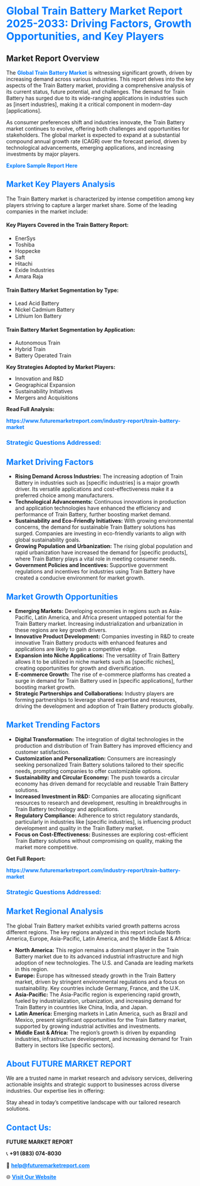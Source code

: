 <h1 style="color: #007BFF;">Global Train Battery Market Report 2025-2033: Driving Factors, Growth Opportunities, and Key Players</h1>

<section id="overview">
<h2>Market Report Overview</h2>
<p>The <a href="https://www.futuremarketreport.com/industry-report/train-battery-market" style="color: #007BFF; text-decoration: none;"><strong>Global Train Battery Market</strong></a> is witnessing significant growth, driven by increasing demand across various industries. This report delves into the key aspects of the Train Battery market, providing a comprehensive analysis of its current status, future potential, and challenges. The demand for Train Battery has surged due to its wide-ranging applications in industries such as [insert industries], making it a critical component in modern-day [applications].</p>
<p>As consumer preferences shift and industries innovate, the Train Battery market continues to evolve, offering both challenges and opportunities for stakeholders. The global market is expected to expand at a substantial compound annual growth rate (CAGR) over the forecast period, driven by technological advancements, emerging applications, and increasing investments by major players.</p>
</section>

<section id="overview">
<p><a href="https://www.futuremarketreport.com/request-sample/reportId=62316" style="color: #007BFF; text-decoration: none;"><strong>Explore Sample Report Here</strong></a></p>
</section>

<section id="key-players">
<h2 style="color: #007BFF;">Market Key Players Analysis</h2>
<p>The Train Battery market is characterized by intense competition among key players striving to capture a larger market share. Some of the leading companies in the market include:</p>
<h4>Key Players Covered in the Train Battery Report:</h4>
<ul><li>EnerSys</li><li>Toshiba</li><li>Hoppecke</li><li>Saft</li><li>Hitachi</li><li>Exide Industries</li><li>Amara Raja</li></ul>
<h4>Train Battery Market Segmentation by Type:</h4>
<ul><li>Lead Acid Battery</li><li>Nickel Cadmium Battery</li><li>Lithium Ion Battery</li></ul>

<h4>Train Battery Market Segmentation by Application:</h4>
<ul><li>Autonomous Train</li><li>Hybrid Train</li><li>Battery Operated Train</li></ul>
<p><strong>Key Strategies Adopted by Market Players:</strong></p>
<ul>
<li>Innovation and R&D</li>
<li>Geographical Expansion</li>
<li>Sustainability Initiatives</li>
<li>Mergers and Acquisitions</li>
</ul>
</section>

<section>
<p><strong>Read Full Analysis: </strong></p><a href="https://www.futuremarketreport.com/industry-report/train-battery-market" style="color: #007BFF; text-decoration: none;"><strong>https://www.futuremarketreport.com/industry-report/train-battery-market</strong></a>
<h3 style="color: #007BFF;">Strategic Questions Addressed:</h3>
</section>

<section id="driving-factors">
<h2 style="color: #007BFF;">Market Driving Factors</h2>
<ul>
<li><strong>Rising Demand Across Industries:</strong> The increasing adoption of Train Battery in industries such as [specific industries] is a major growth driver. Its versatile applications and cost-effectiveness make it a preferred choice among manufacturers.</li>
<li><strong>Technological Advancements:</strong> Continuous innovations in production and application technologies have enhanced the efficiency and performance of Train Battery, further boosting market demand.</li>
<li><strong>Sustainability and Eco-Friendly Initiatives:</strong> With growing environmental concerns, the demand for sustainable Train Battery solutions has surged. Companies are investing in eco-friendly variants to align with global sustainability goals.</li>
<li><strong>Growing Population and Urbanization:</strong> The rising global population and rapid urbanization have increased the demand for [specific products], where Train Battery plays a vital role in meeting consumer needs.</li>
<li><strong>Government Policies and Incentives:</strong> Supportive government regulations and incentives for industries using Train Battery have created a conducive environment for market growth.</li>
</ul>
</section>

<section id="growth-opportunities">
<h2 style="color: #007BFF;">Market Growth Opportunities</h2>
<ul>
<li><strong>Emerging Markets:</strong> Developing economies in regions such as Asia-Pacific, Latin America, and Africa present untapped potential for the Train Battery market. Increasing industrialization and urbanization in these regions are key growth drivers.</li>
<li><strong>Innovative Product Development:</strong> Companies investing in R&D to create innovative Train Battery products with enhanced features and applications are likely to gain a competitive edge.</li>
<li><strong>Expansion into Niche Applications:</strong> The versatility of Train Battery allows it to be utilized in niche markets such as [specific niches], creating opportunities for growth and diversification.</li>
<li><strong>E-commerce Growth:</strong> The rise of e-commerce platforms has created a surge in demand for Train Battery used in [specific applications], further boosting market growth.</li>
<li><strong>Strategic Partnerships and Collaborations:</strong> Industry players are forming partnerships to leverage shared expertise and resources, driving the development and adoption of Train Battery products globally.</li>
</ul>
</section>

<section id="trending-factors">
<h2 style="color: #007BFF;">Market Trending Factors</h2>
<ul>
<li><strong>Digital Transformation:</strong> The integration of digital technologies in the production and distribution of Train Battery has improved efficiency and customer satisfaction.</li>
<li><strong>Customization and Personalization:</strong> Consumers are increasingly seeking personalized Train Battery solutions tailored to their specific needs, prompting companies to offer customizable options.</li>
<li><strong>Sustainability and Circular Economy:</strong> The push towards a circular economy has driven demand for recyclable and reusable Train Battery solutions.</li>
<li><strong>Increased Investment in R&D:</strong> Companies are allocating significant resources to research and development, resulting in breakthroughs in Train Battery technology and applications.</li>
<li><strong>Regulatory Compliance:</strong> Adherence to strict regulatory standards, particularly in industries like [specific industries], is influencing product development and quality in the Train Battery market.</li>
<li><strong>Focus on Cost-Effectiveness:</strong> Businesses are exploring cost-efficient Train Battery solutions without compromising on quality, making the market more competitive.</li>
</ul>
</section>

<section>
<p><strong>Get Full Report: </strong></p><a href="https://www.futuremarketreport.com/industry-report/train-battery-market" style="color: #007BFF; text-decoration: none;"><strong>https://www.futuremarketreport.com/industry-report/train-battery-market</strong></a>
<h3 style="color: #007BFF;">Strategic Questions Addressed:</h3>
</section>


<section id="regional-analysis">
<h2 style="color: #007BFF;">Market Regional Analysis</h2>
<p>The global Train Battery market exhibits varied growth patterns across different regions. The key regions analyzed in this report include North America, Europe, Asia-Pacific, Latin America, and the Middle East & Africa:</p>
<ul>
<li><strong>North America:</strong> This region remains a dominant player in the Train Battery market due to its advanced industrial infrastructure and high adoption of new technologies. The U.S. and Canada are leading markets in this region.</li>
<li><strong>Europe:</strong> Europe has witnessed steady growth in the Train Battery market, driven by stringent environmental regulations and a focus on sustainability. Key countries include Germany, France, and the U.K.</li>
<li><strong>Asia-Pacific:</strong> The Asia-Pacific region is experiencing rapid growth, fueled by industrialization, urbanization, and increasing demand for Train Battery in countries like China, India, and Japan.</li>
<li><strong>Latin America:</strong> Emerging markets in Latin America, such as Brazil and Mexico, present significant opportunities for the Train Battery market, supported by growing industrial activities and investments.</li>
<li><strong>Middle East & Africa:</strong> The region’s growth is driven by expanding industries, infrastructure development, and increasing demand for Train Battery in sectors like [specific sectors].</li>
</ul>
</section>

<footer>
<h2 style="color: #007BFF;">About FUTURE MARKET REPORT</h2>
<p>We are a trusted name in market research and advisory services, delivering actionable insights and strategic support to businesses across diverse industries. Our expertise lies in offering:</p>

<p>Stay ahead in today’s competitive landscape with our tailored research solutions.</p>

<h2 style="color: #007BFF;">Contact Us:</h2>
<p><strong>FUTURE MARKET REPORT</strong></p>
<p>📞 <strong>+91 (883) 074-8030</strong></p>
<p>📧 <strong><a href="mailto:help@futuremarketreport.com" style="color: #007BFF;">help@futuremarketreport.com</a></strong></p>
<p>🌐 <strong><a href="https://www.futuremarketreport.com/" style="color: #007BFF;">Visit Our Website</a></strong></p>
</footer>
